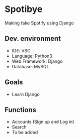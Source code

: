 # Spotibye
Making fake Spotify using Django

## Dev. environment
- IDE: VSC
- Language: Python3
- Web Framework: Django
- Database: MySQL

## Goals
- Learn Django

## Functions
- Accounts (Sign up and Log in)
- Search
- To be added
